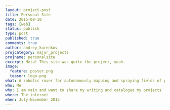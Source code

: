 ```yaml
---
layout: project-post
title: Personal Site
date: 2015-08-10
tags: [web]
status: publish
type: post
published: true
comments: true
author: andrey_kurenkov
projcategory: major_projects
projname: personalsite
excerpt: Meta! This site was quite the project, yeah.
image:
  feature: poster.png
  teaser: logo.png
what: A robotic rover for autonomously mapping and spraying fields of plants
who: Me
why: I am vain and want to share my writing and catalogue my projects
where: The internet
when: July-November 2015
---
```

